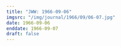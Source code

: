 ```yaml
---
title: "JWW: 1966-09-06"
imgsrc: "/img/journal/1966/09/06-07.jpg"
date: 1966-09-06
enddate: 1966-09-07
draft: false
---
```


<!-- fix pre-formatted input -->
